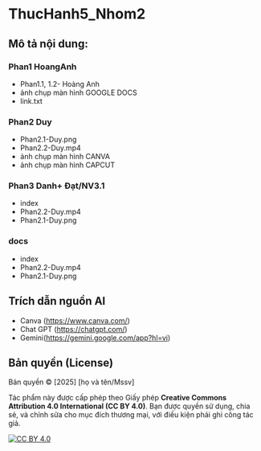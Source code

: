 # ThucHanh5_Nhom2
## Mô tả nội dung:
### Phan1 HoangAnh
 - Phan1.1, 1.2- Hoàng Anh
 -  ảnh chụp màn hình GOOGLE DOCS
 -  link.txt 
### Phan2 Duy 
 - Phan2.1-Duy.png
 - Phan2.2-Duy.mp4
 - ảnh chụp màn hình CANVA
 - ảnh chụp màn hình CAPCUT
### Phan3 Danh+ Đạt/NV3.1
 - index
 - Phan2.2-Duy.mp4
 - Phan2.1-Duy.png
### docs
-  index
-  Phan2.2-Duy.mp4
-  Phan2.1-Duy.png
## Trích dẫn nguồn AI
- Canva (https://www.canva.com/)
- Chat GPT (https://chatgpt.com/)
- Gemini(https://gemini.google.com/app?hl=vi)
## Bản quyền (License)

Bản quyền © [2025] [họ và tên/Mssv]

Tác phẩm này được cấp phép theo Giấy phép **Creative Commons Attribution 4.0 International (CC BY 4.0)**.
Bạn được quyền sử dụng, chia sẻ, và chỉnh sửa cho mục đích thương mại, với điều kiện phải ghi công tác giả.

[![CC BY 4.0][cc-by-shield]][cc-by]

[cc-by-shield]: https://img.shields.io/badge/License-CC%20BY%204.0-lightgrey.svg
[cc-by]: http://creativecommons.org/licenses/by/4.0/
